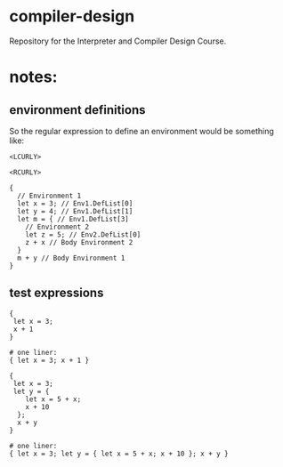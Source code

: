 # compiler-design
Repository for the Interpreter and Compiler Design Course.

# notes:
## environment definitions

So the regular expression to define an environment would be something like:
```
<LCURLY>

<RCURLY>
```

```
{
  // Environment 1 
  let x = 3; // Env1.DefList[0]
  let y = 4; // Env1.DefList[1]
  let m = { // Env1.DefList[3]
    // Environment 2 
    let z = 5; // Env2.DefList[0]
    z + x // Body Environment 2
  }
  m + y // Body Environment 1
}
```

## test expressions

```
{
 let x = 3;
 x + 1
}

# one liner:
{ let x = 3; x + 1 }
```

```
{ 
 let x = 3;
 let y = {
    let x = 5 + x;
    x + 10
  };
  x + y
}

# one liner:
{ let x = 3; let y = { let x = 5 + x; x + 10 }; x + y }
```
